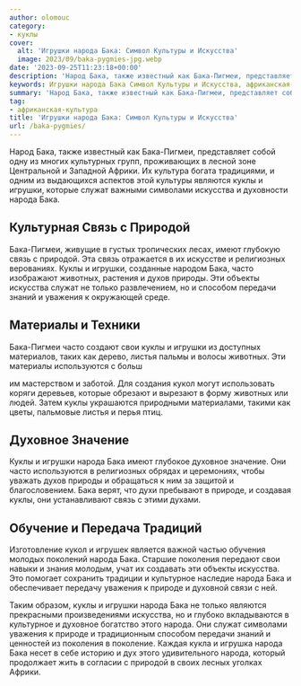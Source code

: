 ```yaml
---
author: olomouc
category:
- куклы
cover:
  alt: 'Игрушки народа Бака: Символ Культуры и Искусства'
  image: 2023/09/baka-pygmies-jpg.webp
date: '2023-09-25T11:23:18+00:00'
description: 'Народ Бака, также известный как Бака-Пигмеи, представляет собой одну из многих культурных групп, проживающих в лесной зоне Центральной и Западной Африки....'
keywords: Игрушки народа Бака Символ Культуры и Искусства, африканская-культура, бака, народа, куклы, игрушки, искусства, связь, пигмеи, служат, природой, часто, животных, уважения, духовное, природе, африки
summary: 'Народ Бака, также известный как Бака-Пигмеи, представляет собой одну из многих культурных групп, проживающих в лесной зоне Центральной и Западной Африки....'
tag:
- африканская-культура
title: 'Игрушки народа Бака: Символ Культуры и Искусства'
url: /baka-pygmies/
---
```


Народ Бака, также известный как Бака-Пигмеи, представляет собой одну из многих культурных групп, проживающих в лесной зоне Центральной и Западной Африки. Их культура богата традициями, и одним из выдающихся аспектов этой культуры являются куклы и игрушки, которые служат важными символами искусства и духовности народа Бака.

## Культурная Связь с Природой

Бака-Пигмеи, живущие в густых тропических лесах, имеют глубокую связь с природой. Эта связь отражается в их искусстве и религиозных верованиях. Куклы и игрушки, созданные народом Бака, часто изображают животных, растения и духов природы. Эти объекты искусства служат не только развлечением, но и способом передачи знаний и уважения к окружающей среде.

## Материалы и Техники

Бака-Пигмеи часто создают свои куклы и игрушки из доступных материалов, таких как дерево, листья пальмы и волосы животных. Эти материалы используются с больш

им мастерством и заботой. Для создания кукол могут использовать коряги деревьев, которые обрезают и вырезают в форму животных или людей. Затем куклы украшаются природными материалами, такими как цветы, пальмовые листья и перья птиц.

## Духовное Значение

Куклы и игрушки народа Бака имеют глубокое духовное значение. Они часто используются в религиозных обрядах и церемониях, чтобы уважать духов природы и обращаться к ним за защитой и благословением. Бака верят, что духи пребывают в природе, и создавая куклы, они устанавливают связь с этими духами.

## Обучение и Передача Традиций

Изготовление кукол и игрушек является важной частью обучения молодых поколений народа Бака. Старшие поколения передают свои навыки и знания молодым, учат их создавать эти объекты искусства. Это помогает сохранить традиции и культурное наследие народа Бака и обеспечивает передачу уважения к природе и духовной связи с ней.

Таким образом, куклы и игрушки народа Бака не только являются прекрасными произведениями искусства, но и глубоко вкладываются в культурное и духовное богатство этого народа. Они служат символами уважения к природе и традиционным способом передачи знаний и ценностей из поколения в поколение. Каждая кукла и игрушка народа Бака несет в себе историю и дух этого удивительного народа, который продолжает жить в согласии с природой в своих лесных уголках Африки.